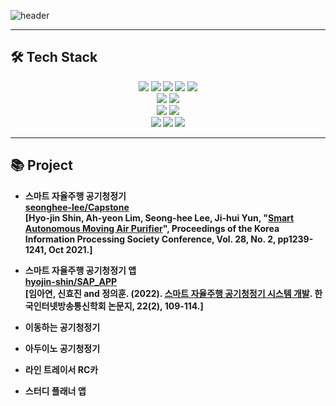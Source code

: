 ![header](https://capsule-render.vercel.app/api?type=slice&color=EADFF2&height=250&section=header&text=HyoJin%20SHIN&fontSize=70&animation=fadeIn&fontAlignY=38&desc=%20&descAlignY=62&descAlign=62)
 ***
<h2><b>🛠 Tech Stack<b></h2>
<p align="center">
<img src="https://img.shields.io/badge/-C-A8B9CC?style=flat-square&logo=C&logoColor=black"/> 
  <img src="https://img.shields.io/badge/-C++-00599C?style=flat-square&logo=C%2B%2B&logoColor=white"/> 
  <img src="https://img.shields.io/badge/Python-3766AB?style=flat-square&logo=Python&logoColor=white"/> 
  <img src="https://img.shields.io/badge/Java-007396?style=flat-square&logo=Java&logoColor=white"/> 
  <img src="https://img.shields.io/badge/PHP-777BB4?style=flat-square&logo=PHP&logoColor=black"/> <br>
  <img src="https://img.shields.io/badge/MySQL-4479A1?style=flat-square&logo=MySQL&logoColor=black"/>  
  <img src="https://img.shields.io/badge/Android-3DDC84?style=flat-square&logo=Android&logoColor=white"/><br>
 <img src="https://img.shields.io/badge/Apache-D22128?style=flat-square&logo=Apache&logoColor=black"/> 
  <img src="https://img.shields.io/badge/XAMPP-FB7A24?style=flat-square&logo=XAMPP&logoColor=black"/><br>
  <img src="https://img.shields.io/badge/Ubuntu-E95420?style=flat-square&logo=Ubuntu&logoColor=black"/> 
<img src="https://img.shields.io/badge/-Raspberry Pi-A22846?style=flat-square&logo=Raspberry Pi&logoColor=white"/>
<img src="https://img.shields.io/badge/-Arduino-00979D?style=flat-square&logo=Arduino&logoColor=white"/>
  
 ***
 <h2><b>📚 Project<b></h2>
   
   - 스마트 자율주행 공기청정기<br>
   [seonghee-lee/Capstone](https://github.com/seonghee-lee/Capstone)<br>
   [Hyo-jin Shin, Ah-yeon Lim, Seong-hee Lee, Ji-hui Yun, "[Smart Autonomous Moving Air Purifier](https://doi.org/10.3745/PKIPS.y2021m11a.1239)", Proceedings of the Korea Information Processing Society Conference, Vol. 28, No. 2, pp1239-1241, Oct 2021.]
   
   - 스마트 자율주행 공기청정기 앱<br>
   [hyojin-shin/SAP_APP](https://github.com/hyojin-shin/SAP_APP)<br>
   [임아연, 신효진 and 정의훈. (2022). [스마트 자율주행 공기청정기 시스템 개발](https://doi.org/10.7236/JIIBC.2022.22.2.109). 한국인터넷방송통신학회 논문지, 22(2), 109-114.]
   - 이동하는 공기청정기
   - 아두이노 공기청정기
   - 라인 트레이서 RC카
   - 스터디 플래너 앱
